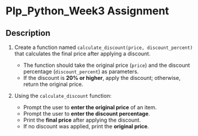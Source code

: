 # Plp_Python_Week3 Assignment

## Description

1. Create a function named `calculate_discount(price, discount_percent)` that calculates the final price after applying a discount.  
   - The function should take the original price (`price`) and the discount percentage (`discount_percent`) as parameters.  
   - If the discount is **20% or higher**, apply the discount; otherwise, return the original price.  

2. Using the `calculate_discount` function:  
   - Prompt the user to **enter the original price** of an item.  
   - Prompt the user to **enter the discount percentage**.  
   - Print the **final price** after applying the discount.  
   - If no discount was applied, print the **original price**.  
